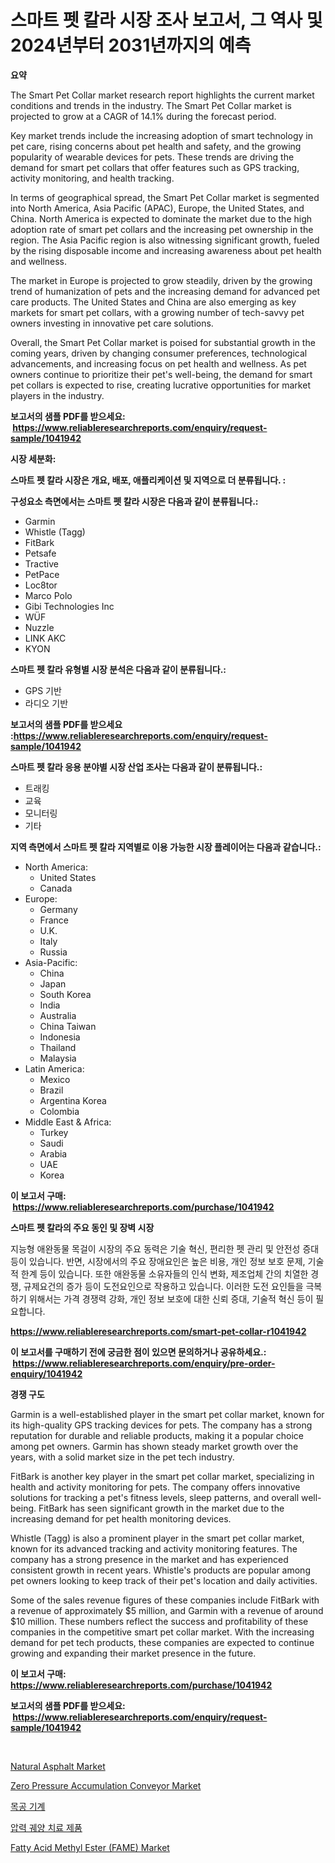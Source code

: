 <p><h1>스마트 펫 칼라 시장 조사 보고서, 그 역사 및 2024년부터 2031년까지의 예측</h1></p><p><strong>요약</strong></p>
<p><p>The Smart Pet Collar market research report highlights the current market conditions and trends in the industry. The Smart Pet Collar market is projected to grow at a CAGR of 14.1% during the forecast period.</p><p>Key market trends include the increasing adoption of smart technology in pet care, rising concerns about pet health and safety, and the growing popularity of wearable devices for pets. These trends are driving the demand for smart pet collars that offer features such as GPS tracking, activity monitoring, and health tracking.</p><p>In terms of geographical spread, the Smart Pet Collar market is segmented into North America, Asia Pacific (APAC), Europe, the United States, and China. North America is expected to dominate the market due to the high adoption rate of smart pet collars and the increasing pet ownership in the region. The Asia Pacific region is also witnessing significant growth, fueled by the rising disposable income and increasing awareness about pet health and wellness.</p><p>The market in Europe is projected to grow steadily, driven by the growing trend of humanization of pets and the increasing demand for advanced pet care products. The United States and China are also emerging as key markets for smart pet collars, with a growing number of tech-savvy pet owners investing in innovative pet care solutions.</p><p>Overall, the Smart Pet Collar market is poised for substantial growth in the coming years, driven by changing consumer preferences, technological advancements, and increasing focus on pet health and wellness. As pet owners continue to prioritize their pet's well-being, the demand for smart pet collars is expected to rise, creating lucrative opportunities for market players in the industry.</p></p>
<p><strong>보고서의 샘플 PDF를 받으세요: &nbsp;<a href="https://www.reliableresearchreports.com/enquiry/request-sample/1041942">https://www.reliableresearchreports.com/enquiry/request-sample/1041942</a></strong></p>
<p><strong>시장 세분화:</strong></p>
<p><strong> 스마트 펫 칼라 시장은 개요, 배포, 애플리케이션 및 지역으로 더 분류됩니다. :</strong></p>
<p><strong>구성요소 측면에서는 스마트 펫 칼라 시장은 다음과 같이 분류됩니다.:</strong></p>
<p><ul><li>Garmin</li><li>Whistle (Tagg)</li><li>FitBark</li><li>Petsafe</li><li>Tractive</li><li>PetPace</li><li>Loc8tor</li><li>Marco Polo</li><li>Gibi Technologies Inc</li><li>WÜF</li><li>Nuzzle</li><li>LINK AKC</li><li>KYON</li></ul></p>
<p><strong> 스마트 펫 칼라 유형별 시장 분석은 다음과 같이 분류됩니다.:</strong></p>
<p><ul><li>GPS 기반</li><li>라디오 기반</li></ul></p>
<p><strong>보고서의 샘플 PDF를 받으세요 :<a href="https://www.reliableresearchreports.com/enquiry/request-sample/1041942">https://www.reliableresearchreports.com/enquiry/request-sample/1041942</a></strong></p>
<p><strong> 스마트 펫 칼라 응용 분야별 시장 산업 조사는 다음과 같이 분류됩니다.:</strong></p>
<p><ul><li>트래킹</li><li>교육</li><li>모니터링</li><li>기타</li></ul></p>
<p><strong>지역 측면에서 스마트 펫 칼라 지역별로 이용 가능한 시장 플레이어는 다음과 같습니다.:</strong></p>
<p><ul>
    <li>
        North America:
        <ul>
            <li>United States</li>
            <li>Canada</li>
        </ul>
    </li>
    <li>
        Europe:
        <ul>
            <li>Germany</li>
            <li>France</li>
            <li>U.K.</li>
            <li>Italy</li>
            <li>Russia</li>
        </ul>
    </li>
    <li>
        Asia-Pacific:
        <ul>
            <li>China</li>
            <li>Japan</li>
            <li>South Korea</li>
            <li>India</li>
            <li>Australia</li>
            <li>China Taiwan</li>
            <li>Indonesia</li>
            <li>Thailand</li>
            <li>Malaysia</li>
        </ul>
    </li>
    <li>
        Latin America:
        <ul>
            <li>Mexico</li>
            <li>Brazil</li>
            <li>Argentina Korea</li>
            <li>Colombia</li>
        </ul>
    </li>
    <li>
        Middle East & Africa:
        <ul>
            <li>Turkey</li>
            <li>Saudi</li>
            <li>Arabia</li>
            <li>UAE</li>
            <li>Korea</li>
        </ul>
    </li>
    </ul></p>
<p><strong>이 보고서 구매: &nbsp;<a href="https://www.reliableresearchreports.com/purchase/1041942">https://www.reliableresearchreports.com/purchase/1041942</a></strong></p>
<p><strong>스마트 펫 칼라의 주요 동인 및 장벽 시장</strong></p>
<p><p>지능형 애완동물 목걸이 시장의 주요 동력은 기술 혁신, 편리한 펫 관리 및 안전성 증대 등이 있습니다. 반면, 시장에서의 주요 장애요인은 높은 비용, 개인 정보 보호 문제, 기술적 한계 등이 있습니다. 또한 애완동물 소유자들의 인식 변화, 제조업체 간의 치열한 경쟁, 규제요건의 증가 등이 도전요인으로 작용하고 있습니다. 이러한 도전 요인들을 극복하기 위해서는 가격 경쟁력 강화, 개인 정보 보호에 대한 신뢰 증대, 기술적 혁신 등이 필요합니다.</p></p>
<p><strong><a href="https://www.reliableresearchreports.com/smart-pet-collar-r1041942">https://www.reliableresearchreports.com/smart-pet-collar-r1041942</a></strong></p>
<p><strong>이 보고서를 구매하기 전에 궁금한 점이 있으면 문의하거나 공유하세요.: &nbsp;<a href="https://www.reliableresearchreports.com/enquiry/pre-order-enquiry/1041942">https://www.reliableresearchreports.com/enquiry/pre-order-enquiry/1041942</a></strong></p>
<p><strong>경쟁 구도</strong></p>
<p><p>Garmin is a well-established player in the smart pet collar market, known for its high-quality GPS tracking devices for pets. The company has a strong reputation for durable and reliable products, making it a popular choice among pet owners. Garmin has shown steady market growth over the years, with a solid market size in the pet tech industry.</p><p>FitBark is another key player in the smart pet collar market, specializing in health and activity monitoring for pets. The company offers innovative solutions for tracking a pet's fitness levels, sleep patterns, and overall well-being. FitBark has seen significant growth in the market due to the increasing demand for pet health monitoring devices.</p><p>Whistle (Tagg) is also a prominent player in the smart pet collar market, known for its advanced tracking and activity monitoring features. The company has a strong presence in the market and has experienced consistent growth in recent years. Whistle's products are popular among pet owners looking to keep track of their pet's location and daily activities.</p><p>Some of the sales revenue figures of these companies include FitBark with a revenue of approximately $5 million, and Garmin with a revenue of around $10 million. These numbers reflect the success and profitability of these companies in the competitive smart pet collar market. With the increasing demand for pet tech products, these companies are expected to continue growing and expanding their market presence in the future.</p></p>
<p><strong>이 보고서 구매: &nbsp; <a href="https://www.reliableresearchreports.com/purchase/1041942">https://www.reliableresearchreports.com/purchase/1041942</a></strong></p>
<p><strong>보고서의 샘플 PDF를 받으세요: &nbsp;<a href="https://www.reliableresearchreports.com/enquiry/request-sample/1041942">https://www.reliableresearchreports.com/enquiry/request-sample/1041942</a></strong><strong></strong></p>
<p>&nbsp;</p>
<p><p><a href="https://issuu.com/reportprime-2/docs/natural-asphalt-market-size-2030.pptx">Natural Asphalt Market</a></p><p><a href="https://github.com/Chiragrp22/Market-Research-Report-List-4/blob/main/zero-pressure-accumulation-conveyor-market.md">Zero Pressure Accumulation Conveyor Market</a></p><p><a href="https://github.com/fredrickeglers/Market-Research-Report-List-1/blob/main/852561328993.md">목공 기계</a></p><p><a href="https://github.com/bunxhcci35271755/Market-Research-Report-List-1/blob/main/733451928992.md">압력 궤양 치료 제품</a></p><p><a href="https://www.linkedin.com/pulse/fatty-acid-methyl-ester-fame-market-size-reflecting-forecast-u06pc?trackingId=5bu9Oy15pUuVd2YhkzSh9Q%3D%3D">Fatty Acid Methyl Ester (FAME) Market</a></p></p>